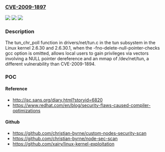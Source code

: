 ### [CVE-2009-1897](https://cve.mitre.org/cgi-bin/cvename.cgi?name=CVE-2009-1897)
![](https://img.shields.io/static/v1?label=Product&message=n%2Fa&color=blue)
![](https://img.shields.io/static/v1?label=Version&message=%3D%20n%2Fa%20&color=brighgreen)
![](https://img.shields.io/static/v1?label=Vulnerability&message=n%2Fa&color=brighgreen)

### Description

The tun_chr_poll function in drivers/net/tun.c in the tun subsystem in the Linux kernel 2.6.30 and 2.6.30.1, when the -fno-delete-null-pointer-checks gcc option is omitted, allows local users to gain privileges via vectors involving a NULL pointer dereference and an mmap of /dev/net/tun, a different vulnerability than CVE-2009-1894.

### POC

#### Reference
- http://isc.sans.org/diary.html?storyid=6820
- https://www.redhat.com/en/blog/security-flaws-caused-compiler-optimizations

#### Github
- https://github.com/christian-byrne/custom-nodes-security-scan
- https://github.com/christian-byrne/node-sec-scan
- https://github.com/xairy/linux-kernel-exploitation

